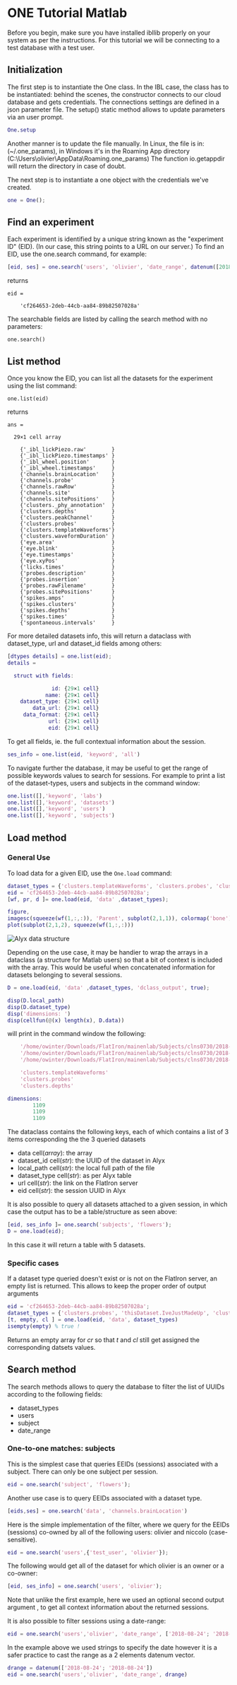 # ONE Tutorial Matlab

Before you begin, make sure you have installed ibllib properly on your system as per the instructions.
For this tutorial we will be connecting to a  test database with a test user.

## Initialization

The first step is to instantiate the One class. In the IBL case, the class has to be instantiated: behind the scenes, the constructor connects to our cloud database and gets credentials.
The connections settings are defined in a json parameter file. The setup() static method allows to update parameters via an user prompt.

```matlab
One.setup
```
Another manner is to update the file manually. In Linux, the file is in:
(~/.one_params), in Windows it's in the Roaming App directory (C:\Users\olivier\AppData\Roaming\.one_params) 
The function io.getappdir will return the directory in case of doubt.

The next step is to instantiate a one object with the credentials we've created. 
```matlab
one = One();
```

## Find an experiment
Each experiment is identified by a unique string known as the "experiment ID" (EID). (In our case, this string points to a URL on our server.) To find an EID, use the one.search command, for example:

```matlab
[eid, ses] = one.search('users', 'olivier', 'date_range', datenum([2018 8 24 ; 2018 8 24])) ;

```
returns
```
eid =

    'cf264653-2deb-44cb-aa84-89b82507028a'
```
The searchable fields are listed by calling the search method with no parameters:
```
one.search()

```

## List method
Once you know the EID, you can list all the datasets for the experiment using the list command:
```
one.list(eid)
``` 
returns
```
ans =

  29×1 cell array

    {'_ibl_lickPiezo.raw'        }
    {'_ibl_lickPiezo.timestamps' }
    {'_ibl_wheel.position'       }
    {'_ibl_wheel.timestamps'     }
    {'channels.brainLocation'    }
    {'channels.probe'            }
    {'channels.rawRow'           }
    {'channels.site'             }
    {'channels.sitePositions'    }
    {'clusters._phy_annotation'  }
    {'clusters.depths'           }
    {'clusters.peakChannel'      }
    {'clusters.probes'           }
    {'clusters.templateWaveforms'}
    {'clusters.waveformDuration' }
    {'eye.area'                  }
    {'eye.blink'                 }
    {'eye.timestamps'            }
    {'eye.xyPos'                 }
    {'licks.times'               }
    {'probes.description'        }
    {'probes.insertion'          }
    {'probes.rawFilename'        }
    {'probes.sitePositions'      }
    {'spikes.amps'               }
    {'spikes.clusters'           }
    {'spikes.depths'             }
    {'spikes.times'              }
    {'spontaneous.intervals'     }
```

For more detailed datasets info, this will return a dataclass with dataset_type, url and dataset_id fields among others:
```matlab
[dtypes details] = one.list(eid);
details = 

  struct with fields:

              id: {29×1 cell}
            name: {29×1 cell}
    dataset_type: {29×1 cell}
        data_url: {29×1 cell}
     data_format: {29×1 cell}
             url: {29×1 cell}
             eid: {29×1 cell}

```
To get all fields, ie. the full contextual information about the session.
```matlab
ses_info = one.list(eid, 'keyword', 'all')
```

To navigate further the database, it may be useful to get the range of possible keywords values to search for sessions.
For example to print a list of the dataset-types, users and subjects in the command window:
```matlab
one.list([],'keyword', 'labs')
one.list([],'keyword', 'datasets')
one.list([],'keyword', 'users')
one.list([],'keyword', 'subjects')
```

## Load method
### General Use

To load data for a given EID, use the `One.load` command:

```matlab
dataset_types = {'clusters.templateWaveforms', 'clusters.probes', 'clusters.depths'};
eid = 'cf264653-2deb-44cb-aa84-89b82507028a';
[wf, pr, d ]= one.load(eid, 'data' ,dataset_types);

figure,
imagesc(squeeze(wf(1,:,:)), 'Parent', subplot(2,1,1)), colormap('bone')
plot(subplot(2,1,2), squeeze(wf(1,:,:)))
```
![Alyx data structure](./_static/03b_tuto_matlab_cluster.png)


Depending on the use case, it may be handier to wrap the arrays in a dataclass
(a structure for Matlab users) so that a bit of context is included with the array. This would be useful when concatenated information for datasets belonging to several sessions.

```matlab
D = one.load(eid, 'data' ,dataset_types, 'dclass_output', true);

disp(D.local_path)
disp(D.dataset_type)
disp('dimensions: ')
disp(cellfun(@(x) length(x), D.data))
```
will print in the command window the following: 
```matlab
    '/home/owinter/Downloads/FlatIron/mainenlab/Subjects/clns0730/2018-08-24/1/clusters.templateWaveforms.5e7f6ede-2618-41d2-95ee-ce144ea12851.npy'
    '/home/owinter/Downloads/FlatIron/mainenlab/Subjects/clns0730/2018-08-24/1/clusters.probes.c41dd877-d511-42cb-90a3-01bb19297117.npy'
    '/home/owinter/Downloads/FlatIron/mainenlab/Subjects/clns0730/2018-08-24/1/clusters.depths.42507ace-1ced-4358-a5ef-c4ddd8b7071c.npy'

    'clusters.templateWaveforms'
    'clusters.probes'
    'clusters.depths'

dimensions: 
        1109
        1109
        1109
```
The dataclass contains the following keys, each of which contains a list of 3 items corresponding the the 3 queried datasets

-   data cell(*array*): the array
-   dataset_id cell(*str*): the UUID of the dataset in Alyx
-   local_path cell(*str*): the local full path of the file
-   dataset_type cell(*str*): as per Alyx table
-   url cell(*str*): the link on the FlatIron server
-   eid cell(*str*): the session UUID in Alyx

It is also possible to query all datasets attached to a given session, in which case
the output has to be a table/structure as seen above:

```matlab
[eid, ses_info ]= one.search('subjects', 'flowers');
D = one.load(eid);
```
In this case it will return a table with 5 datasets.

### Specific cases
If a dataset type queried doesn't exist or is not on the FlatIron server, an empty list
is returned. This allows to keep the proper order of output arguments
```matlab
eid = 'cf264653-2deb-44cb-aa84-89b82507028a';
dataset_types = {'clusters.probes', 'thisDataset.IveJustMadeUp', 'clusters.depths'};
[t, empty, cl ] = one.load(eid, 'data', dataset_types)
isempty(empty) % true !
```
Returns an empty array for *cr* so that *t* and *cl* still get assigned the corresponding datsets values.


## Search method
The search methods allows to query the database to filter the list of UUIDs according to
the following fields:
-   dataset_types
-   users
-   subject
-   date_range

### One-to-one matches: subjects
This is the simplest case that queries EEIDs (sessions) associated with a subject. There can only
be one subject per session.

```matlab
eid = one.search('subject', 'flowers');
```

Another use case is to query EEIDs associated with a dataset type. 
```matlab
[eids,ses] = one.search('data', 'channels.brainLocation')
```

Here is the simple implementation of the filter, where we query for the EEIDs (sessions) co-owned by
all of the following users: olivier and niccolo (case-sensitive).
```matlab
eid = one.search('users',{'test_user', 'olivier'});
```

The following would get all of the dataset for which olivier is an owner or a co-owner:
```matlab
[eid, ses_info] = one.search('users', 'olivier');
```
Note that unlike the first example, here we used an optional second output argument , to get all context information about the returned sessions.


It is also possible to filter sessions using a date-range:
```matlab
eid = one.search('users','olivier', 'date_range', ['2018-08-24'; '2018-08-24'])
```
In the example above we used strings to specify the date however it is a safer practice to cast the range as a 2 elements datenum vector.
```matlab
drange = datenum(['2018-08-24'; '2018-08-24'])
eid = one.search('users','olivier', 'date_range', drange)
```